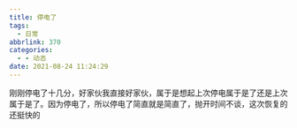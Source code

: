 ```yaml
---
title: 停电了
tags:
  - 日常
abbrlink: 370
categories:
  - - 动态
date: 2021-08-24 11:24:29
---
```


刚刚停电了十几分，好家伙我直接好家伙，属于是想起上次停电属于是了还是上次属于是了。因为停电了，所以停电了简直就是简直了，抛开时间不谈，这次恢复的还挺快的
